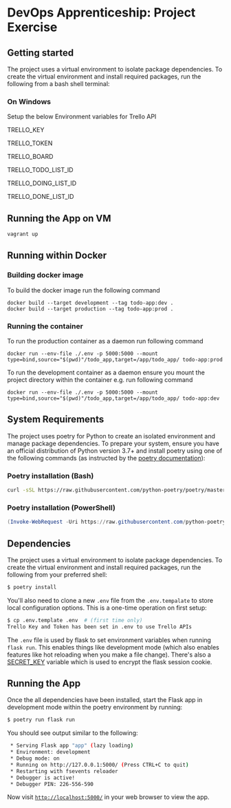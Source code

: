 # DevOps Apprenticeship: Project Exercise

## Getting started
The project uses a virtual environment to isolate package dependencies. To create the virtual environment and install required packages, run the following from a bash shell terminal:

### On Windows

Setup the below Environment variables for Trello API

TRELLO_KEY

TRELLO_TOKEN

TRELLO_BOARD

TRELLO_TODO_LIST_ID

TRELLO_DOING_LIST_ID

TRELLO_DONE_LIST_ID


## Running the App on VM

```bash
vagrant up
```
## Running within Docker

### Building docker image
To build the docker image run the following command

```
docker build --target development --tag todo-app:dev .
docker build --target production --tag todo-app:prod .
```

### Running the container

To run the production container as a daemon run following command
```
docker run --env-file ./.env -p 5000:5000 --mount type=bind,source="$(pwd)"/todo_app,target=/app/todo_app/ todo-app:prod
```

To run the development container as a daemon ensure you mount the project directory within the container e.g. run following command
```
docker run --env-file ./.env -p 5000:5000 --mount type=bind,source="$(pwd)"/todo_app,target=/app/todo_app/ todo-app:dev
```

## System Requirements

The project uses poetry for Python to create an isolated environment and manage package dependencies. To prepare your system, ensure you have an official distribution of Python version 3.7+ and install poetry using one of the following commands (as instructed by the [poetry documentation](https://python-poetry.org/docs/#system-requirements)):

### Poetry installation (Bash)

```bash
curl -sSL https://raw.githubusercontent.com/python-poetry/poetry/master/get-poetry.py | python
```

### Poetry installation (PowerShell)

```powershell
(Invoke-WebRequest -Uri https://raw.githubusercontent.com/python-poetry/poetry/master/get-poetry.py -UseBasicParsing).Content | python
```

## Dependencies

The project uses a virtual environment to isolate package dependencies. To create the virtual environment and install required packages, run the following from your preferred shell:

```bash
$ poetry install
```

You'll also need to clone a new `.env` file from the `.env.tempalate` to store local configuration options. This is a one-time operation on first setup:

```bash
$ cp .env.template .env  # (first time only)
Trello Key and Token has been set in .env to use Trello APIs
```

The `.env` file is used by flask to set environment variables when running `flask run`. This enables things like development mode (which also enables features like hot reloading when you make a file change). There's also a [SECRET_KEY](https://flask.palletsprojects.com/en/1.1.x/config/#SECRET_KEY) variable which is used to encrypt the flask session cookie.

## Running the App

Once the all dependencies have been installed, start the Flask app in development mode within the poetry environment by running:
```bash
$ poetry run flask run
```

You should see output similar to the following:
```bash
 * Serving Flask app "app" (lazy loading)
 * Environment: development
 * Debug mode: on
 * Running on http://127.0.0.1:5000/ (Press CTRL+C to quit)
 * Restarting with fsevents reloader
 * Debugger is active!
 * Debugger PIN: 226-556-590
```
Now visit [`http://localhost:5000/`](http://localhost:5000/) in your web browser to view the app.
